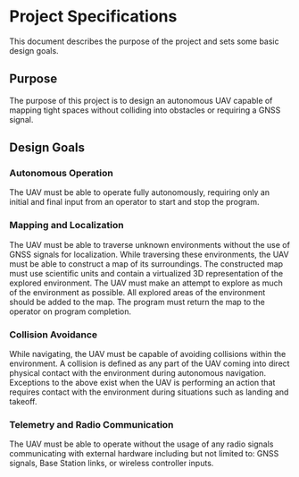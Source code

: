 # Project Specifications
This document describes the purpose of the project and sets some basic design goals.

## Purpose
The purpose of this project is to design an autonomous UAV capable of mapping tight spaces without colliding into obstacles or requiring a GNSS signal.

## Design Goals
### Autonomous Operation
The UAV must be able to operate fully autonomously, requiring only an initial and final input from an operator to start and stop the program.

### Mapping and Localization
The UAV must be able to traverse unknown environments without the use of GNSS signals for localization.
While traversing these environments, the UAV must be able to construct a map of its surroundings.
The constructed map must use scientific units and contain a virtualized 3D representation of the explored environment.
The UAV must make an attempt to explore as much of the environment as possible.
All explored areas of the environment should be added to the map.
The program must return the map to the operator on program completion.

### Collision Avoidance
While navigating, the UAV must be capable of avoiding collisions within the environment.
A collision is defined as any part of the UAV coming into direct physical contact with the environment during autonomous navigation.
Exceptions to the above exist when the UAV is performing an action that requires contact with the environment during situations such as landing and takeoff.

### Telemetry and Radio Communication
The UAV must be able to operate without the usage of any radio signals communicating with external hardware including but not limited to: GNSS signals, Base Station links, or wireless controller inputs.
